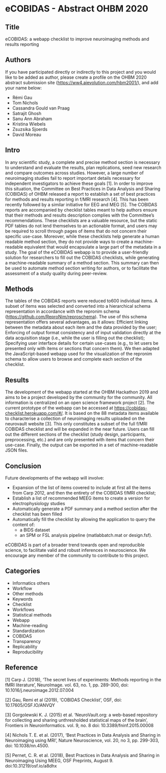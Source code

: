 # eCOBIDAS - Abstract OHBM 2020

## Title
eCOBIDAS: a webapp checklist to improve neuroimaging methods and results reporting

## Authors
If you have participated directly or indirectly to this project and you would like to be added as author, please create a profile on the OHBM 2020 abstract submission site (https://ww4.aievolution.com/hbm2001/), and add your name below:

- Rémi Gau
- Tom Nichols
- Cassandra Gould van Praag
- Satrajit Ghosh
- Sanu Ann Abraham
- Kristina Wiebels
- Zsuzsika Sjoerds
- David Moreau

## Intro
In any scientific study, a complete and precise method section is necessary to understand and evaluate the results, plan replications, seed new research and compare outcomes across studies. However, a large number of neuroimaging studies fail to report important details necessary for  independent investigators to achieve these goals [1].
In order to improve this situation, the Committee on Best Practices in Data Analysis and Sharing (COBIDAS) of OHBM released a report to establish a set of best practices for methods and results reporting in f/MRI research [4]. This has been recently followed by a similar initiative for EEG and MEG [5].
The COBIDAS reports are accompanied by checklist tables meant to help authors ensure that their methods and results description complies with the Committee’s recommendations. These checklists are a valuable resource, but the static PDF tables do not lend themselves to an actionable format, and users may be required to scroll through pages of items that do not concern their specific use-case. Moreover, while these checklists help generate a human readable method section, they do not provide ways to create a machine-readable equivalent that would encapsulate a large part of the metadata in a study.
The goal of the eCOBIDAS webapp is to provide a user-friendly solution for researchers to fill out the COBIDAS checklists, while generating a machine-readable summary of a method section. This summary can then be used to automate method section writing for authors, or to facilitate the assessment of a study quality during peer-review.

## Methods
The tables of the COBIDAS reports were reduced to600 individual items. A subset of items was selected and converted into a hierarchical schema representation in accordance with the repronim schema (https://github.com/ReproNim/reproschema). The use of this schema representation offers several advantages, as it allows:
Efficient linking between the metadata about each item and the data provided by the user;
Enforcing of output format consistency and of input validation directly at the data acquisition stage (i.e., while the user is filling out the checklist);
Specifying user interface details for certain use-cases (e.g., to let users be presented only with items or sections that concern them).
We then adapted the JavaScript-based webapp used for the visualization of the repronim schema to allow users to browse and complete each section of the checklist.

## Results
The development of the webapp started at the OHBM Hackathon 2019 and aims to be a project developed by the community for the community. All information is centralized on an open science framework project [2]. The current prototype of the webapp can be accessed at https://cobidas-checklist.herokuapp.com/#/. It is based on the 88 metadata items available to characterise a collection of neuroimaging results uploaded on the neurovault website [3]. This only constitutes a subset of the full f/MRI COBIDAS checklist and will be expanded in the near future.
Users can fill out the different sections of the checklist (study design, participants, preprocessing, etc.) and are only presented with items that concern their use-case.
Finally, the output can be exported in a set of machine-readable JSON files.

## Conclusion
Future developments of the webapp will involve:
- Expansion of the list of items covered to include at first all the items from Carp 2012, and then the entirety of the COBIDAS f/MRI checklist;
- Establish a list of recommended MEEG items to create a version for electrophysiology studies
- Automatically generate a PDF summary and a method section after the checklist has been filled   
- Automatically fill the checklist by allowing the application to query the content of:
  - a BIDS dataset
  - an SPM or FSL analysis pipeline (matlabbatch.mat or design.fsf).

eCOBIDAS is part of a broader trend towards open and reproducible science, to facilitate valid and robust inferences in neuroscience. We encourage any member of the community to contribute to this project.

## Categories
- Informatics others
- Workflow
- Other methods
- Keywords
- Checklist
- Workflows
- Statistical methods
- Webapp
- Machine-reading
- Standardization
- COBIDAS
- Transparency
- Replicability
- Reproducibility

## Reference

[1] Carp J. (2018), ‘The secret lives of experiments: Methods reporting in the fMRI literature’, NeuroImage. vol. 63, no. 1, pp. 289-300, doi: 10.1016/j.neuroimage.2012.07.004

[2] Gau, Remi et al (2019), ‘COBIDAS Checklist’, OSF, doi: 10.17605/OSF.IO/ANVQY

[3] Gorgolewski K. J. (2015) et al. ‘NeuroVault.org: a web-based repository for collecting and sharing unthresholded statistical maps of the brain’, Frontiers in Neuroinformatics. vol. 9, no. 8 doi: 10.3389/fninf.2015.00008

[4] Nichols T. E. et al. (2017), ‘Best Practices in Data Analysis and Sharing in Neuroimaging using MRI’, Nature Neuroscience, vol. 20, no 3, pp. 299-303, doi: 10.1038/nn.4500.

[5] Pernet, C. R. et al. (2018), Best Practices in Data Analysis and Sharing in Neuroimaging Using MEEG, OSF Preprints, August 9. doi:10.31219/osf.io/a8dhx
